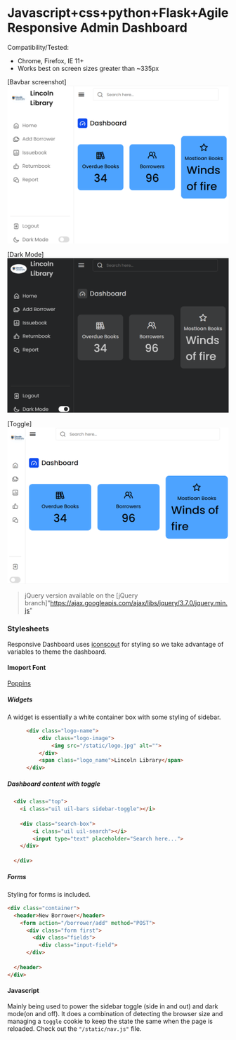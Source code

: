 # Javascript+css+python+Flask+Agile Responsive Admin Dashboard

Compatibility/Tested:
* Chrome, Firefox, IE 11+
* Works best on screen sizes greater than ~335px

[Bavbar screenshot]
![Bavbar Image](dashboard.png)

[Dark Mode]
![Dark Image](dark.png)

[Toggle]
![Toggle Image](toggle.png)

> jQuery version available on the [jQuery branch]"https://ajax.googleapis.com/ajax/libs/jquery/3.7.0/jquery.min.js"

### Stylesheets
Responsive Dashboard uses [iconscout]("https://unicons.iconscout.com/release/v4.0.8/css/line.css") for styling so we take advantage of variables to theme the dashboard.

#### Imoport Font 
[Poppins]("https://fonts.googleapis.com/css2?family=Poppins:wght@200;300;400;500;600&display=swap")

##### Widgets
A widget is essentially a white container box with some styling of sidebar.
```HTML
      <div class="logo-name">
          <div class="logo-image">
              <img src="/static/logo.jpg" alt="">
          </div>
          <span class="logo_name">Lincoln Library</span>
      </div>
```
##### Dashboard content with toggle
```HTML
  <div class="top">
    <i class="uil uil-bars sidebar-toggle"></i>

    <div class="search-box">
        <i class="uil uil-search"></i>
        <input type="text" placeholder="Search here...">
    </div>

  </div>
```

##### Forms
Styling for forms is included.
```HTML
<div class="container">
  <header>New Borrower</header>
    <form action="/borrower/add" method="POST">
      <div class="form first">
        <div class="fields">
          <div class="input-field">
      </div>   

  </header>
</div>
```
#### Javascript
Mainly being used to power the sidebar toggle (side in and out) and dark mode(on and off). It does a combination of detecting the browser size and managing a `toggle` cookie to keep the state the same when the page is reloaded. Check out the `"/static/nav.js"` file.





